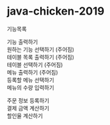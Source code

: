 # java-chicken-2019 
기능목록    

기능 출력하기  
원하는 기능 선택하기 (주어짐)  
테이블 목록 출력하기 (주어짐)  
테이블 선택하기 (주어짐)  
메뉴 출력하기 (주어짐)  
등록할 메뉴 선택하기   
메뉴의 수량 입력하기  

주문 정보 등록하기  
결제 금액 계산하기  
할인율 계산하기  